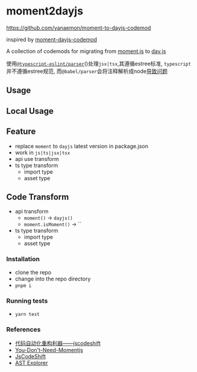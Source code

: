# moment2dayjs

https://github.com/yanaemon/moment-to-dayjs-codemod

inspired by [moment-dayjs-codemod](https://github.com/rajasegar/moment-dayjs-codemod/)

A collection of codemods for migrating from [moment.js](https://momentjs.com/) to [day.js](https://day.js.org/)

使用[`@typescript-eslint/parser`](https://typescript-eslint.io/architecture/parser/)()处理`jsx|tsx`,其遵循estree标准, `typescript`并不遵循estree规范, 而`@babel/parser`会将注释解析成node[导致问题](https://github.com/facebook/jscodeshift/blob/main/recipes/retain-first-comment.md)

## Usage



## Local Usage


## Feature

- replace `moment` to `dayjs` latest version in package.json 
- work in `js|ts|jsx|tsx`
- api use transform
- ts type transform 
  - import type
  - asset type

## Code Transform

- api transform
  - `moment()` -> `dayjs()`
  - `moment.isMoment()` -> ``
- ts type transform 
  - import type
  - asset type

### Installation

* clone the repo
* change into the repo directory
* `pnpm i`

### Running tests

* `yarn test`

### References

- [代码自动化重构利器——jscodeshift](https://zhuanlan.zhihu.com/p/353940140)
- [You-Don't-Need-Momentjs](https://github.com/you-dont-need/You-Dont-Need-Momentjs)
- [JsCodeShift](https://github.com/facebook/jscodeshift)
- [AST Explorer](https://astexplorer.net/#/gist/7598ca87108e752f21bee9bffbd58ec2/149bbcbeebac06f6dd2290d75e775ec44578694c)
